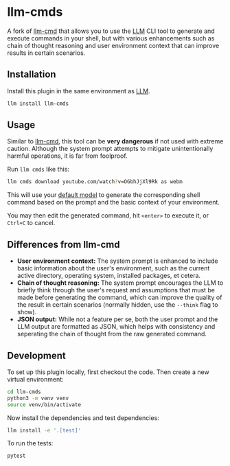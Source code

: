 # llm-cmds

A fork of [llm-cmd](https://github.com/simonw/llm-cmd) that allows you to use the [LLM](https://llm.datasette.io) CLI tool to generate and execute commands in your shell, but with various enhancements such as chain of thought reasoning and user environment context that can improve results in certain scenarios. 

## Installation

Install this plugin in the same environment as [LLM](https://llm.datasette.io/). 
```bash
llm install llm-cmds
```

## Usage

Similar to [llm-cmd](https://github.com/simonw/llm-cmd), this tool can be **very dangerous** if not used with extreme caution. Although the system prompt attempts to mitigate unintentionally harmful operations, it is far from foolproof.

Run `llm cmds` like this:

```bash
llm cmds download youtube.com/watch?v=OGbhJjXl9Rk as webm
```
This will use your [default model](https://llm.datasette.io/en/stable/setup.html#setting-a-custom-default-model) to generate the corresponding shell command based on the prompt and the basic context of your environment.

You may then edit the generated command, hit `<enter>` to execute it, or `Ctrl+C` to cancel.

## Differences from llm-cmd

- **User environment context:** The system prompt is enhanced to include basic information about the user's environment, such as the current active directory, operating system, installed packages, et cetera. 
- **Chain of thought reasoning:** The system prompt encourages the LLM to briefly think through the user's request and assumptions that must be made before generating the command, which can improve the quality of the result in certain scenarios (normally hidden, use the `--think` flag to show).
- **JSON output:** While not a feature per se, both the user prompt and the LLM output are formatted as JSON, which helps with consistency and seperating the chain of thought from the raw generated command.

## Development

To set up this plugin locally, first checkout the code. Then create a new virtual environment:
```bash
cd llm-cmds
python3 -m venv venv
source venv/bin/activate
```
Now install the dependencies and test dependencies:
```bash
llm install -e '.[test]'
```
To run the tests:
```bash
pytest
```
